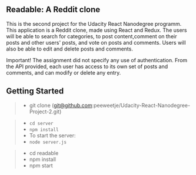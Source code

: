 ## Readable: A Reddit clone


This is the second project for the Udacity React Nanodegree programm.
This application is a Reddit clone, made using React and Redux. The users will be able to search for categories, to post content,comment on their posts and other users' posts, and vote on posts and comments. Users will also be able to edit and delete posts and comments.

Important! The assignment did not specify any use of authentication. From the API provided, each user has access to its own set of posts and comments, and can modify or delete any entry.

## Getting Started

>* git clone (git@github.com:peeweetje/Udacity-React-Nanodegree-Project-2.git)
  
>* `cd server`
>* `npm install`
>* To start the server:
>* `node server.js`

>* cd readable
>* npm install
>* npm start
